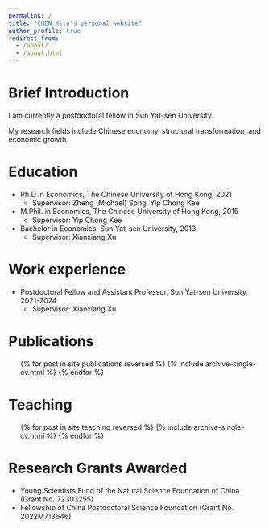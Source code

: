 ```yaml
---
permalink: /
title: "CHEN Xilu's personal website"
author_profile: true
redirect_from: 
  - /about/
  - /about.html
---
```


Brief Introduction
======

I am currently a postdoctoral fellow in Sun Yat-sen University. 

My research fields include Chinese economy, structural transformation, and economic growth.

Education
======
* Ph.D in Economics, The Chinese University of Hong Kong, 2021
  * Supervisor: Zheng (Michael) Song, Yip Chong Kee
* M.Phil. in Economics, The Chinese University of Hong Kong, 2015
  * Supervisor: Yip Chong Kee
* Bachelor in Economics, Sun Yat-sen University, 2013
  * Supervisor: Xianxiang Xu

Work experience
======
* Postdoctoral Fellow and Assistant Professor, Sun Yat-sen University, 2021-2024
  * Supervisor: Xianxiang Xu
  
Publications
======
  <ul>{% for post in site.publications reversed %}
    {% include archive-single-cv.html %}
  {% endfor %}</ul>
  
Teaching
======
  <ul>{% for post in site.teaching reversed %}
    {% include archive-single-cv.html %}
  {% endfor %}</ul>

Research Grants Awarded
======
* Young Scientists Fund of the Natural Science Foundation of China (Grant No. 72303255)
* Fellowship of China Postdoctoral Science Foundation (Grant No. 2022M713646)
